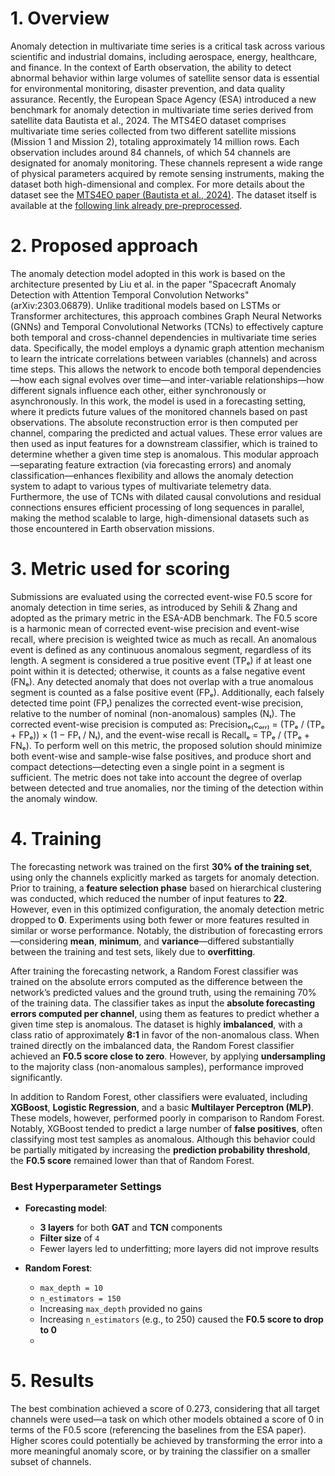 # 1. Overview 
Anomaly detection in multivariate time series is a critical task across various scientific and industrial domains, including aerospace, energy, healthcare, and finance. In the context of Earth observation, the ability to detect abnormal behavior within large volumes of satellite sensor data is essential for environmental monitoring, disaster prevention, and data quality assurance. Recently, the European Space Agency (ESA) introduced a new benchmark for anomaly detection in multivariate time series derived from satellite data Bautista et al., 2024. The MTS4EO dataset comprises multivariate time series collected from two different satellite missions (Mission 1 and Mission 2), totaling approximately 14 million rows. Each observation includes around 84 channels, of which 54 channels are designated for anomaly monitoring. These channels represent a wide range of physical parameters acquired by remote sensing instruments, making the dataset both high-dimensional and complex. For more details about the dataset see the [MTS4EO paper (Bautista et al., 2024)](https://arxiv.org/pdf/2406.17826). The dataset itself is available at the [following link already pre-preprocessed](https://www.kaggle.com/competitions/esa-adb-challenge). 


# 2. Proposed approach
The anomaly detection model adopted in this work is based on the architecture presented by Liu et al. in the paper "Spacecraft Anomaly Detection with Attention Temporal Convolution Networks" (arXiv:2303.06879). Unlike traditional models based on LSTMs or Transformer architectures, this approach combines Graph Neural Networks (GNNs) and Temporal Convolutional Networks (TCNs) to effectively capture both temporal and cross-channel dependencies in multivariate time series data. Specifically, the model employs a dynamic graph attention mechanism to learn the intricate correlations between variables (channels) and across time steps. This allows the network to encode both temporal dependencies—how each signal evolves over time—and inter-variable relationships—how different signals influence each other, either synchronously or asynchronously. In this work, the model is used in a forecasting setting, where it predicts future values of the monitored channels based on past observations. The absolute reconstruction error is then computed per channel, comparing the predicted and actual values. These error values are then used as input features for a downstream classifier, which is trained to determine whether a given time step is anomalous. This modular approach—separating feature extraction (via forecasting errors) and anomaly classification—enhances flexibility and allows the anomaly detection system to adapt to various types of multivariate telemetry data. Furthermore, the use of TCNs with dilated causal convolutions and residual connections ensures efficient processing of long sequences in parallel, making the method scalable to large, high-dimensional datasets such as those encountered in Earth observation missions.


# 3. Metric used for scoring 
Submissions are evaluated using the corrected event-wise F0.5 score for anomaly detection in time series, as introduced by Sehili & Zhang and adopted as the primary metric in the ESA-ADB benchmark. The F0.5 score is a harmonic mean of corrected event-wise precision and event-wise recall, where precision is weighted twice as much as recall. An anomalous event is defined as any continuous anomalous segment, regardless of its length. A segment is considered a true positive event (TPₑ) if at least one point within it is detected; otherwise, it counts as a false negative event (FNₑ). Any detected anomaly that does not overlap with a true anomalous segment is counted as a false positive event (FPₑ). Additionally, each falsely detected time point (FPₜ) penalizes the corrected event-wise precision, relative to the number of nominal (non-anomalous) samples (Nₜ). The corrected event-wise precision is computed as: Precisionₑ₍cₒᵣᵣ₎ = (TPₑ / (TPₑ + FPₑ)) × (1 − FPₜ / Nₜ), and the event-wise recall is Recallₑ = TPₑ / (TPₑ + FNₑ). To perform well on this metric, the proposed solution should minimize both event-wise and sample-wise false positives, and produce short and compact detections—detecting even a single point in a segment is sufficient. The metric does not take into account the degree of overlap between detected and true anomalies, nor the timing of the detection within the anomaly window.

# 4. Training
The forecasting network was trained on the first **30% of the training set**, using only the channels explicitly marked as targets for anomaly detection. Prior to training, a **feature selection phase** based on hierarchical clustering was conducted, which reduced the number of input features to **22**. However, even in this optimized configuration, the anomaly detection metric dropped to **0**. Experiments using both fewer or more features resulted in similar or worse performance. Notably, the distribution of forecasting errors—considering **mean**, **minimum**, and **variance**—differed substantially between the training and test sets, likely due to **overfitting**.

After training the forecasting network, a Random Forest classifier was trained on the absolute errors computed as the difference between the network’s predicted values and the ground truth, using the remaining 70% of the training data. The classifier takes as input the **absolute forecasting errors computed per channel**, using them as features to predict whether a given time step is anomalous. The dataset is highly **imbalanced**, with a class ratio of approximately **8:1** in favor of the non-anomalous class. When trained directly on the imbalanced data, the Random Forest classifier achieved an **F0.5 score close to zero**. However, by applying **undersampling** to the majority class (non-anomalous samples), performance improved significantly.

In addition to Random Forest, other classifiers were evaluated, including **XGBoost**, **Logistic Regression**, and a basic **Multilayer Perceptron (MLP)**. These models, however, performed poorly in comparison to Random Forest. Notably, XGBoost tended to predict a large number of **false positives**, often classifying most test samples as anomalous. Although this behavior could be partially mitigated by increasing the **prediction probability threshold**, the **F0.5 score** remained lower than that of Random Forest.

### Best Hyperparameter Settings

- **Forecasting model**:
  - **3 layers** for both **GAT** and **TCN** components
  - **Filter size** of `4`
  - Fewer layers led to underfitting; more layers did not improve results

- **Random Forest**:
  - `max_depth = 10`
  - `n_estimators = 150`
  - Increasing `max_depth` provided no gains
  - Increasing `n_estimators` (e.g., to 250) caused the **F0.5 score to drop to 0**
  - 
 # 5. Results
The best combination achieved a score of 0.273, considering that all target channels were used—a task on which other models obtained a score of 0 in terms of the F0.5 score (referencing the baselines from the ESA paper). Higher scores could potentially be achieved by transforming the error into a more meaningful anomaly score, or by training the classifier on a smaller subset of channels.


